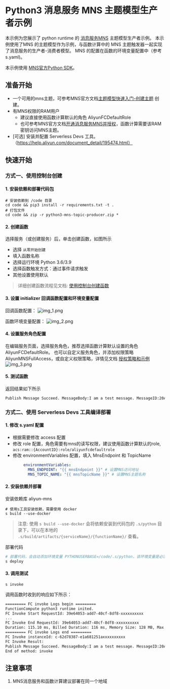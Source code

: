 # Python3 消息服务 MNS 主题模型生产者示例

本示例为您展示了 python runtime 的 [消息服务MNS](https://help.aliyun.com/document_detail/27414.html) 主题模型生产者示例。
本示例使用了MNS 的主题模型作为示例，与函数计算中的 MNS 主题触发器一起实现了消息服务的生产者-消费者模型。
MNS 的配置在函数的环境变量配置中（参考s.yaml)。

本示例使用 [MNS官方Python SDK](https://help.aliyun.com/document_detail/32294.html)。

## 准备开始
- 一个可用的mns主题，可参考MNS官方文档[主题模型快速入门-创建主题](https://help.aliyun.com/document_detail/34424.html) 创建。
- 有MNS权限的RAM用户
  - 建议直接使用函数计算默认的角色 AliyunFCDefaultRole
  - 也可参考MNS官方文档[开通消息服务MNS并授权](https://help.aliyun.com/document_detail/27423.html)，函数计算需要该RAM密钥访问MNS主题。
- [可选] 安装并配置 Serverless Devs 工具。（https://help.aliyun.com/document_detail/195474.html）

## 快速开始

### 方式一、使用控制台创建

#### 1. 安装依赖和部署代码包

```shell
# 安装依赖到 /code 目录
cd code && pip3 install -r requirements.txt -t .
# 打包文件
cd code && zip -r python3-mns-topic-producer.zip *
```

#### 2. 创建函数
选择服务（或创建服务）后，单击创建函数，如图所示
- 选择 `从零开始创建`
- 填入函数名称
- 选择运行环境 Python 3.6/3.9
- 选择函数触发方式：通过事件请求触发
- 其他设置使用默认

> 详细创建函数流程见文档: [使用控制台创建函数](https://help.aliyun.com/document_detail/51783.html)

#### 3. 设置 initializer 回调函数配置和环境变量配置

回调函数配置：
![img_1.png](https://img.alicdn.com/imgextra/i1/O1CN01fuQDxG1cZG9R5jkAH_!!6000000003614-2-tps-2742-334.png)

函数环境变量配置：
![img_2.png](https://img.alicdn.com/imgextra/i4/O1CN01FsiWdg28rdkm5DMp3_!!6000000007986-2-tps-1962-508.png)

#### 4. 设置服务角色配置
在编辑服务页面，选择服务角色，推荐选择函数计算默认设置的角色 AliyunFCDefaultRole。
也可以自定义服务角色，并添加权限策略AliyunMNSFullAccess，或自定义权限策略，详情见文档 [授权策略和示例](https://help.aliyun.com/document_detail/27447.html)
![img_3.png](https://img.alicdn.com/imgextra/i3/O1CN01U35W371pYspseip5E_!!6000000005373-2-tps-2562-1014.png)

#### 5. 测试函数

返回结果如下所示
```bash
Publish Message Succeed. MessageBody:I am a test message. MessageID:20A37C322A6B4E2D486664xxxxxxxxxx
```

### 方式二、使用 Serverless Devs 工具编译部署

#### 1. 修改 s.yaml 配置
- 根据需要修改 access 配置
- 修改 role 配置，角色需要有mns的读写权限，建议使用函数计算默认的role, `acs:ram::{AccountID}:role/aliyunfcdefaultrole`
- 修改 environmentVariables 配置，填入 MnsEndpoint 和 TopicName

```yaml
        environmentVariables:
          MNS_ENDPOINT: "{{ mnsEndpoint }}" # 设置MNS访问地址
          MNS_TOPIC_NAME: "{{ mnsTopicName }}" # 设置MNS主题名称
```

#### 2. 安装依赖并部署

安装依赖库 aliyun-mns

```shell
# 使用s工具安装依赖，需要使用 docker
s build --use-docker
```

> 注意: 使用 `s build --use-docker` 会将依赖安装到代码包的 `.s/python` 目录下，可以在本地的 `.s/build/artifacts/{serviceName}/{functionName}/` 查看。

部署代码

```bash
# 部署代码，会自动添加环境变量 PYTHONUSERBASE=/code/.s/python，该环境变量是必须的
s deploy
```

#### 3. 调用测试

```shell
s invoke
```

调用函数时收到的响应如下所示：

```bash
========= FC invoke Logs begin =========
FunctionCompute python3 runtime inited.
FC Invoke Start RequestId: 39e64053-add7-40cf-8df8-xxxxxxxxxx
...
FC Invoke End RequestId: 39e64053-add7-40cf-8df8-xxxxxxxxxx
Duration: 115.10 ms, Billed Duration: 116 ms, Memory Size: 128 MB, Max Memory Used: 37.27 MB
========= FC invoke Logs end =========
FC Invoke instanceId: c-62d78387-e1a681251axxxxxxxxxx
FC Invoke Result:
Publish Message Succeed. MessageBody:I am a test message. MessageID:20A37C322A6B4E2D5C3564xxxxxxxxxx
End of method: invoke
```

## 注意事项
1. MNS消息服务和函数计算建议部署在同一个地域
